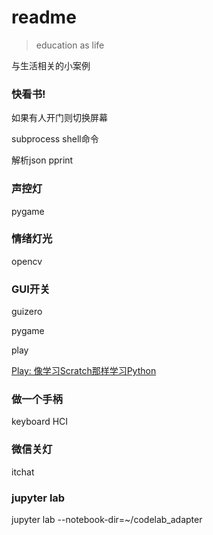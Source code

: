 # readme
>  education as life

与生活相关的小案例

### 快看书!
如果有人开门则切换屏幕

subprocess
    shell命令

解析json
pprint

### 声控灯
pygame

### 情绪灯光
opencv

### GUI开关
guizero

pygame

play

[Play: 像学习Scratch那样学习Python](https://blog.just4fun.site/replit-play.html)

### 做一个手柄
keyboard HCI

### 微信关灯
itchat

### jupyter lab
jupyter lab --notebook-dir=~/codelab_adapter